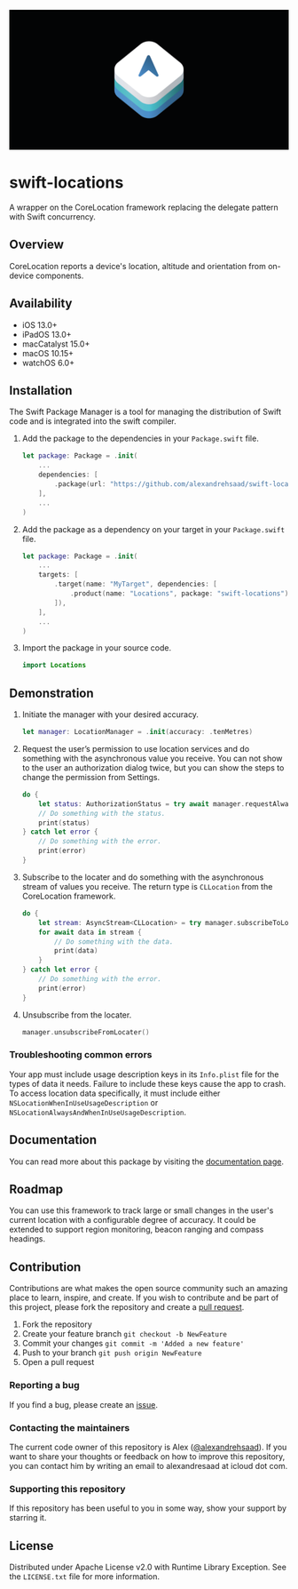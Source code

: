 ![](Assets/GitHubBanner.png)

# swift-locations

A wrapper on the CoreLocation framework replacing the delegate pattern with Swift concurrency.

## Overview

CoreLocation reports a device's location, altitude and orientation from on-device components.

## Availability

- iOS 13.0+
- iPadOS 13.0+
- macCatalyst 15.0+
- macOS 10.15+
- watchOS 6.0+

## Installation

The Swift Package Manager is a tool for managing the distribution of Swift code and is integrated into the swift compiler.

1. Add the package to the dependencies in your `Package.swift` file.

    ```swift
    let package: Package = .init(
        ...
        dependencies: [
            .package(url: "https://github.com/alexandrehsaad/swift-locations.git", branch: "main")
        ],
        ...
    )
    ```

2. Add the package as a dependency on your target in your `Package.swift` file.

    ```swift
    let package: Package = .init(
        ...
        targets: [
            .target(name: "MyTarget", dependencies: [
                .product(name: "Locations", package: "swift-locations")
            ]),
        ],
        ...
    )
    ```

3. Import the package in your source code.

    ```swift
    import Locations
    ```

## Demonstration

1. Initiate the manager with your desired accuracy.

    ```swift
    let manager: LocationManager = .init(accuracy: .tenMetres)
    ```

2. Request the user’s permission to use location services and do something with the asynchronous value you receive. You can not show to the user an authorization dialog twice, but you can show the steps to change the permission from Settings.

    ```swift
    do {
        let status: AuthorizationStatus = try await manager.requestAlwaysAuthorization()
		// Do something with the status.
        print(status)
    } catch let error {
        // Do something with the error.
        print(error)
    }
    ```

3. Subscribe to the locater and do something with the asynchronous stream of values you receive. The return type is `CLLocation` from the CoreLocation framework.

    ```swift
    do {
        let stream: AsyncStream<CLLocation> = try manager.subscribeToLocater()
        for await data in stream {
            // Do something with the data.
            print(data)
        }
    } catch let error {
        // Do something with the error.
        print(error)
    }
    ```

4. Unsubscribe from the locater.

    ```swift
    manager.unsubscribeFromLocater()
    ```

### Troubleshooting common errors

Your app must include usage description keys in its `Info.plist` file for the types of data it needs. Failure to include these keys cause the app to crash. To access location data specifically, it must include either `NSLocationWhenInUseUsageDescription` or `NSLocationAlwaysAndWhenInUseUsageDescription`.

## Documentation

You can read more about this package by visiting the [documentation page](https://alexandrehsaad.github.io/swift-locations/documentation/locations).

## Roadmap

You can use this framework to track large or small changes in the user's current location with a configurable degree of accuracy. It could be extended to support region monitoring, beacon ranging and compass headings.

## Contribution

Contributions are what makes the open source community such an amazing place to learn, inspire, and create. If you wish to contribute and be part of this project, please fork the repository and create a [pull request](https://github.com/alexandrehsaad/swift-locations/pulls).

1. Fork the repository
2. Create your feature branch `git checkout -b NewFeature`
3. Commit your changes `git commit -m 'Added a new feature'`
4. Push to your branch `git push origin NewFeature`
5. Open a pull request

### Reporting a bug

If you find a bug, please create an [issue](https://github.com/alexandrehsaad/swift-locations/issues).

### Contacting the maintainers

The current code owner of this repository is Alex ([@alexandrehsaad](https://github.com/alexandrehsaad)). If you want to share your thoughts or feedback on how to improve this repository, you can contact him by writing an email to alexandresaad at icloud dot com.

### Supporting this repository

If this repository has been useful to you in some way, show your support by starring it.

## License

Distributed under Apache License v2.0 with Runtime Library Exception. See the `LICENSE.txt` file for more information.
